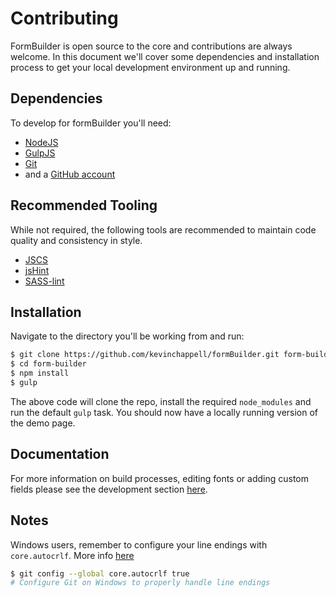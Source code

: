 # Contributing

FormBuilder is open source to the core and contributions are always welcome. In this document we'll cover some dependencies and installation process to get your local development environment up and running.

## Dependencies
To develop for formBuilder you'll need:

- [NodeJS](https://nodejs.org)
- [GulpJS](http://gulpjs.com/)
- [Git](https://git-scm.com/)
- and a [GitHub account](https://github.com/)

## Recommended Tooling
While not required, the following tools are recommended to maintain code quality and consistency in style.

- [JSCS](http://jscs.info/)
- [jsHint](http://jshint.com/)
- [SASS-lint](https://www.npmjs.com/package/sass-lint)

## Installation

Navigate to the directory you'll be working from and run:
```bash
$ git clone https://github.com/kevinchappell/formBuilder.git form-builder
$ cd form-builder
$ npm install
$ gulp
```

The above code will clone the repo, install the required `node_modules` and run the default `gulp` task. You should now have a locally running version of the demo page.

## Documentation
For more information on build processes, editing fonts or adding custom fields please see the development section [here](/development/).

## Notes
Windows users, remember to configure your line endings with `core.autocrlf`. More info [here](https://help.github.com/articles/dealing-with-line-endings/#platform-windows)
```bash
$ git config --global core.autocrlf true
# Configure Git on Windows to properly handle line endings
```
